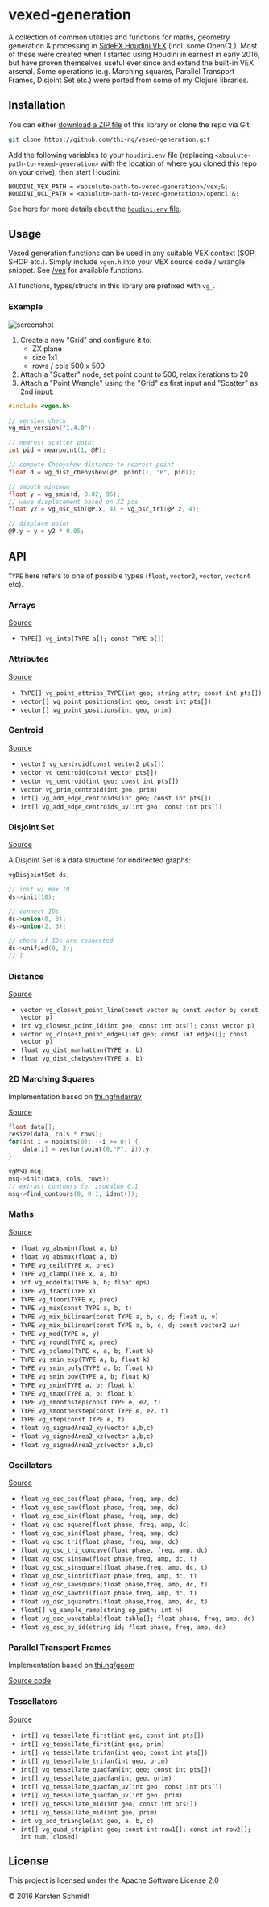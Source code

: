 # vexed-generation

A collection of common utilities and functions for maths, geometry
generation & processing in [SideFX Houdini
VEX](https://www.sidefx.com/docs/houdini/vex/) (incl. some OpenCL). Most
of these were created when I started using Houdini in earnest in early
2016, but have proven themselves useful ever since and extend the
built-in VEX arsenal. Some operations (e.g. Marching squares, Parallel
Transport Frames, Disjoint Set etc.) were ported from some of my Clojure
libraries.

## Installation

You can either [download a ZIP file](https://github.com/thi-ng/vexed-generation/releases)
of this library or clone the repo via Git:

```bash
git clone https://github.com/thi-ng/vexed-generation.git
```

Add the following variables to your `houdini.env` file (replacing
`<absulute-path-to-vexed-generation>` with the location of where you
cloned this repo on your drive), then start Houdini:

```
HOUDINI_VEX_PATH = <absulute-path-to-vexed-generation>/vex;&;
HOUDINI_OCL_PATH = <absulute-path-to-vexed-generation>/opencl;&;
```

See here for more details about the [`houdini.env` file](https://www.sidefx.com/docs/houdini/basics/config_env.html).

## Usage

Vexed generation functions can be used in any suitable VEX context (SOP,
SHOP etc.). Simply include `vgen.h` into your VEX source code / wrangle
snippet. See [/vex](vex/) for available functions.

All functions, types/structs in this library are prefixed with `vg_`.

### Example

![screenshot](assets/example-displacement.jpg)

1. Create a new "Grid" and configure it to:
    - ZX plane
    - size 1x1
    - rows / cols 500 x 500
2. Attach a "Scatter" node, set point count to 500, relax iterations to 20
3. Attach a "Point Wrangle" using the "Grid" as first input and "Scatter" as 2nd input:

```c
#include <vgen.h>

// version check
vg_min_version("1.4.0");

// nearest scatter point
int pid = nearpoint(1, @P);

// compute Chebyshev distance to nearest point
float d = vg_dist_chebyshev(@P, point(1, "P", pid));

// smooth minimum
float y = vg_smin(d, 0.02, 96);
// wave displacement based on XZ pos
float y2 = vg_osc_sin(@P.x, 4) + vg_osc_tri(@P.z, 4);

// displace point
@P.y = y + y2 * 0.05;
```

## API

`TYPE` here refers to one of possible types (`float`, `vector2`, `vector`, `vector4` etc).

### Arrays

[Source](vex/vgen_arrays.h)

- `TYPE[] vg_into(TYPE a[]; const TYPE b[])`

### Attributes

[Source](vex/vgen_attribs.h)

- `TYPE[] vg_point_attribs_TYPE(int geo; string attr; const int pts[])`
- `vector[] vg_point_positions(int geo; const int pts[])`
- `vector[] vg_point_positions(int geo, prim)`

### Centroid

[Source](vex/vgen_centroid.h)

- `vector2 vg_centroid(const vector2 pts[])`
- `vector vg_centroid(const vector pts[])`
- `vector vg_centroid(int geo; const int pts[])`
- `vector vg_prim_centroid(int geo, prim)`
- `int[] vg_add_edge_centroids(int geo; const int pts[])`
- `int[] vg_add_edge_centroids_uv(int geo; const int pts[])`

### Disjoint Set

[Source](vex/vgen_disjointset.h)

A Disjoint Set is a data structure for undirected graphs:

```c
vgDisjointSet ds;

// init w/ max ID
ds->init(10);

// connect IDs
ds->union(0, 3);
ds->union(2, 3);

// check if IDs are connected
ds->unified(0, 2);
// 1
```

### Distance

[Source](vex/vgen_distance.h)

- `vector vg_closest_point_line(const vector a; const vector b; const vector p)`
- `int vg_closest_point_id(int geo; const int pts[]; const vector p)`
- `vector vg_closest_point_edges(int geo; const int edges[]; const vector p)`
- `float vg_dist_manhattan(TYPE a, b)`
- `float vg_dist_chebyshev(TYPE a, b)`

### 2D Marching Squares

Implementation based on
[thi.ng/ndarray](https://github.com/thi-ng/ndarray/blob/master/src/contours.org)

[Source](vex/vgen_marchingsquares.h)

```c
float data[];
resize(data, cols * rows);
for(int i = npoints(0); --i >= 0;) {
    data[i] = vector(point(0,"P", i)).y;
}

vgMSQ msq;
msq->init(data, cols, rows);
// extract contours for isovalue 0.1
msq->find_contours(0, 0.1, ident());
```

### Maths

[Source](vex/vgen_math.h)

- `float vg_absmin(float a, b)`
- `float vg_absmax(float a, b)`
- `TYPE vg_ceil(TYPE x, prec)`
- `TYPE vg_clamp(TYPE x, a, b)`
- `int vg_eqdelta(TYPE a, b; float eps)`
- `TYPE vg_fract(TYPE x)`
- `TYPE vg_floor(TYPE x, prec)`
- `TYPE vg_mix(const TYPE a, b, t)`
- `TYPE vg_mix_bilinear(const TYPE a, b, c, d; float u, v)`
- `TYPE vg_mix_bilinear(const TYPE a, b, c, d; const vector2 uv)`
- `TYPE vg_mod(TYPE x, y)`
- `TYPE vg_round(TYPE x, prec)`
- `TYPE vg_sclamp(TYPE x, a, b; float k)`
- `TYPE vg_smin_exp(TYPE a, b; float k)`
- `TYPE vg_smin_poly(TYPE a, b; float k)`
- `TYPE vg_smin_pow(TYPE a, b; float k)`
- `TYPE vg_smin(TYPE a, b; float k)`
- `TYPE vg_smax(TYPE a, b; float k)`
- `TYPE vg_smoothstep(const TYPE e, e2, t)`
- `TYPE vg_smootherstep(const TYPE e, e2, t)`
- `TYPE vg_step(const TYPE e, t)`
- `float vg_signedArea2_xy(vector a,b,c)`
- `float vg_signedArea2_xz(vector a,b,c)`
- `float vg_signedArea2_yz(vector a,b,c)`

### Oscillators

[Source](vex/vgen_osc.h)

- `float vg_osc_cos(float phase, freq, amp, dc)`
- `float vg_osc_saw(float phase, freq, amp, dc)`
- `float vg_osc_sin(float phase, freq, amp, dc)`
- `float vg_osc_square(float phase, freq, amp, dc)`
- `float vg_osc_sin(float phase, freq, amp, dc)`
- `float vg_osc_tri(float phase, freq, amp, dc)`
- `float vg_osc_tri_concave(float phase, freq, amp, dc)`
- `float vg_osc_sinsaw(float phase,freq, amp, dc, t)`
- `float vg_osc_sinsquare(float phase,freq, amp, dc, t)`
- `float vg_osc_sintri(float phase,freq, amp, dc, t)`
- `float vg_osc_sawsquare(float phase,freq, amp, dc, t)`
- `float vg_osc_sawtri(float phase,freq, amp, dc, t)`
- `float vg_osc_squaretri(float phase,freq, amp, dc, t)`
- `float[] vg_sample_ramp(string op_path; int n)`
- `float vg_osc_wavetable(float table[]; float phase, freq, amp, dc)`
- `float vg_osc_by_id(string id; float phase, freq, amp, dc)`

### Parallel Transport Frames

Implementation based on [thi.ng/geom](https://github.com/thi-ng/geom/blob/develop/src/types/ptf.org)

[Source code](vex/vgen_ptf.h)

### Tessellators

[Source](vex/vgen_tessel.h)

- `int[] vg_tessellate_first(int geo; const int pts[])`
- `int[] vg_tessellate_first(int geo, prim)`
- `int[] vg_tessellate_trifan(int geo; const int pts[])`
- `int[] vg_tessellate_trifan(int geo, prim)`
- `int[] vg_tessellate_quadfan(int geo; const int pts[])`
- `int[] vg_tessellate_quadfan(int geo, prim)`
- `int[] vg_tessellate_quadfan_uv(int geo; const int pts[])`
- `int[] vg_tessellate_quadfan_uv(int geo, prim)`
- `int[] vg_tessellate_mid(int geo; const int pts[])`
- `int[] vg_tessellate_mid(int geo, prim)`
- `int vg_add_triangle(int geo, a, b, c)`
- `int[] vg_quad_strip(int geo; const int row1[]; const int row2[]; int num, closed)`

## License

This project is licensed under the Apache Software License 2.0

&copy; 2016 Karsten Schmidt
